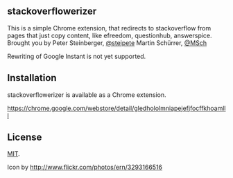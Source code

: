 stackoverflowerizer
-------------------

This is a simple Chrome extension, that redirects to stackoverflow from pages that just copy content, like efreedom, questionhub, answerspice.
Brought you by
Peter Steinberger, [@steipete](http://twitter.com/steipete)
Martin Schürrer, [@MSch](http://twitter.com/MSch)

Rewriting of Google Instant is not yet supported.

Installation
-------------

stackoverflowerizer is available as a Chrome extension.

https://chrome.google.com/webstore/detail/gledhololmniapejefjfocffkhoamlll

License
-------

[MIT](https://github.com/steipete/stackoverflowerizer/blob/master/LICENSE).

Icon by http://www.flickr.com/photos/ern/3293166516